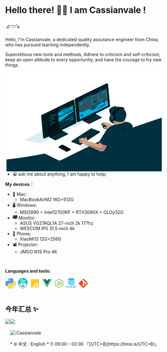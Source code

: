 # Hello there! 👋🏻 I am Cassianvale ! <img src="./img/cat.gif" alt="Meaow" width="50" />

Hello, I'm Cassianvale, a dedicated quality assurance engineer from China, who has pursued learning independently.

Superstitious new tools and methods,
Adhere to criticism and self-criticism, keep an open attitude to every opportunity, and have the courage to try new things.

<img align="right" alt="GIF" src="./img/code.gif?raw=true" width="500" height="320" />

- 😀 ask me about anything, I am happy to help;

**My devices：**
- 🍎&nbsp;Mac: 
    - MacBookAirM2 16G+512G
- 🖥️&nbsp;Windows: 
    - MSIZ690 + Intel12700KF + RTX3090X + OLOy32G
- <img width="15" height="15" src="./img/monitor.png" />&nbsp;Monitor: 
    - ASUS VG27AQL1A 27-inch 2k 177hz
    - WESCOM IPS 31.5-inch 4k
- 📱&nbsp;Phone: 
    - XiaoMi13 12G+256G
- 📽️&nbsp;Projector: 
    - JMGO N1S Pro 4K
<br/>

**Languages and tools:**  

<code><img height="35" src="./img/python.png"></code>
<code><img height="35" src="./img/golang.png"></code>
<code><img height="35" src="./img/javascript.png"></code>
<code><img height="35" src="./img/vue.png"></code>
<code><img height="35" src="./img/nodejs.png"></code>
<code><img height="35" src="./img/mysql.png"></code>
<code><img height="35" src="./img/git.png"></code>
<br/>
<br/>

## 今年汇总 ✨

<!-- <img align="" height="137px" src="https://github-readme-stats.vercel.app/api?username=Cassianvale&hide_title=true&hide_border=true&show_icons=true&include_all_commits=true&line_height=21&bg_color=0,EC6C6C,FFD479,FFFC79,73FA79&theme=graywhite&locale=cn" />
<img align=""   height="137px" src="https://github-readme-stats.vercel.app/api/top-langs/?username=Cassianvale&hide_title=true&hide_border=true&layout=compact&bg_color=0,73FA79,73FDFF,D783FF&theme=graywhite&locale=cn" /> -->


<img align="left" height="160px" src="https://github-readme-stats.vercel.app/api?username=Cassianvale&show_icons=true&locale=cn&line_height=21&bg_color=0,EC6C6C,FFD479,FFFC79,73FA79" />
<img  align="light" height="160px" src="https://github-readme-stats.vercel.app/api/top-langs/?username=Cassianvale&locale=cn&bg_color=0,73FA79,73FDFF,D783FF&layout=compact" />
<br/><br/>
<img src="https://count.getloli.com/get/@:Cassianvale?theme=rule34" alt=":Cassianvale" />
<br/><br/>
* 🌐 中文 · English
* ⏰ 09:00 - 02:00 「[UTC+8](https://time.is/UTC+8)」
